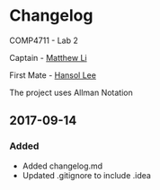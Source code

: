 # Changelog
COMP4711 - Lab 2

Captain - [Matthew Li](http://github.com/itsmattli)

First Mate - [Hansol Lee](http://github.com/leehansol1993)

The project uses Allman Notation

## 2017-09-14
### Added
- Added changelog.md
- Updated .gitignore to include .idea